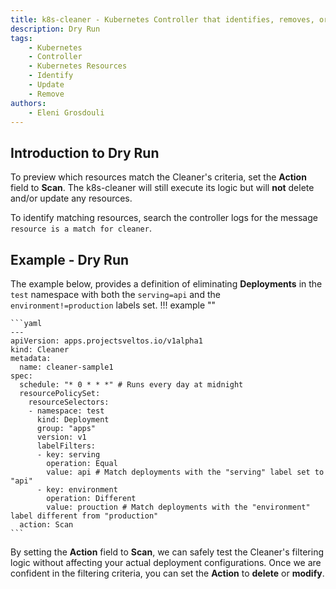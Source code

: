 ```yaml
---
title: k8s-cleaner - Kubernetes Controller that identifies, removes, or updates stale/orphaned or unhealthy resources
description: Dry Run
tags:
    - Kubernetes
    - Controller
    - Kubernetes Resources
    - Identify
    - Update
    - Remove
authors:
    - Eleni Grosdouli
---
```


## Introduction to Dry Run

To preview which resources match the Cleaner's criteria, set the **Action** field to **Scan**. The k8s-cleaner will still execute its logic but will **not** delete and/or update any resources.

To identify matching resources, search the controller logs for the message `resource is a match for cleaner`.


## Example - Dry Run

The example below, provides a definition of eliminating **Deployments** in the `test` namespace with both the `serving=api` and the `environment!=production` labels set. 
!!! example ""

	```yaml
	---
    apiVersion: apps.projectsveltos.io/v1alpha1
    kind: Cleaner
    metadata:
      name: cleaner-sample1
    spec:
      schedule: "* 0 * * *" # Runs every day at midnight
      resourcePolicySet:
        resourceSelectors:
        - namespace: test
          kind: Deployment
          group: "apps"
          version: v1
          labelFilters:
          - key: serving
            operation: Equal
            value: api # Match deployments with the "serving" label set to "api"
          - key: environment
            operation: Different
            value: prouction # Match deployments with the "environment" label different from "production"
      action: Scan
	```

By setting the **Action** field to **Scan**, we can safely test the Cleaner's filtering logic without affecting your actual deployment configurations. Once we are confident in the filtering criteria, you can set the **Action** to **delete** or **modify**.